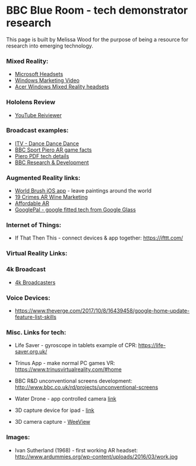 # BBC Blue Room - tech demonstrator research

This page is built by Melissa Wood for the purpose of being a resource for research into emerging technology.

### Mixed Reality:

  - [Microsoft Headsets](https://www.microsoft.com/en-us/store/collections/vrandmixedrealityheadsets)
  - [Windows Marketing Video](https://youtu.be/67yLuiSfMWM)
  - [Acer Windows Mixed Reality headsets](https://www.youtube.com/watch?v=4PdUx2NdVe8)


### Hololens Review

  - [YouTube Reiviewer](https://youtu.be/hm7qmtkf5r4)


### Broadcast examples:
  - [ITV - Dance Dance Dance](http://www.radiotimes.com/news/2017-02-12/everything-you-need-to-know-about-itvs-new-series-dance-dance-dance/)
  - [BBC Sport Piero AR game facts](https://www.ericsson.com/en/networked-society/live-sports-experience/4k-and-augmented-reality)
  - [Piero PDF tech details](http://www.ericsson.com/broadcastandmedia/wp-content/uploads/2015/04/PIERO-Broadcast.pdf)
  - [BBC Research & Development](http://www.bbc.co.uk/rd/projects/piero)


### Augmented Reality links:

  - [World Brush iOS app](https://medium.com/@activetheory/world-brush-augmented-reality-painting-7910766b2bba) - leave paintings around the world
  - [19 Crimes AR Wine Marketing](https://www.youtube.com/watch?v=uDxqdrLlDY8)
  - [Affordable AR](https://www.kickstarter.com/projects/aryzon/aryzon-3d-augmented-reality-for-every-smartphone?ref=popular)
  - [GooglePal - google fitted tech from Google Glass](https://www.kickstarter.com/projects/810787439/gogglepal-the-first-ar-heads-up-display-for-any-go?ref=newest)



### Internet of Things:

  - If That Then This - connect devices & app together: https://ifttt.com/


### Virtual Reality Links:


### 4k Broadcast
  - [4k Broadcasters](http://www.trustedreviews.com/opinion/who-will-broadcast-4k-tv-content-first-2929435)



### Voice Devices:
  - https://www.theverge.com/2017/10/8/16439458/google-home-update-feature-list-skills


### Misc. Links for tech:

  - Life Saver - gyroscope in tablets example of CPR: https://life-saver.org.uk/

  - Trinus App - make normal PC games VR: https://www.trinusvirtualreality.com/#home

  - BBC R&D unconventional screens development: http://www.bbc.co.uk/rd/projects/unconventional-screens

  - Water Drone - app controlled camera [link](https://www.kickstarter.com/projects/ziphius/ziphius-the-aquatic-drone?ref=newest)

  - 3D capture device for ipad - [link](https://www.kickstarter.com/projects/occipital/structure-sensor-capture-the-world-in-3d)

  - 3D camera capture - [WeeView](http://www.weeview.co/eng/photo.php?PKey=7610LWXoCQiSdchK6w42Lsm53odtu_LFNeEp8EIj&Class2=adc44UdHPbXNBrmuz-shfAaxWs6MlCryw2pwcow0Rg)



### Images:

  - Ivan Sutherland (1968) - first working AR headset: http://www.ardummies.org/wp-content/uploads/2016/03/work.jpg


